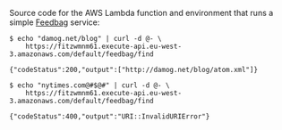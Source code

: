 Source code for the AWS Lambda function and environment that runs a simple [Feedbag](https://github.com/damog/github) service:

```
$ echo "damog.net/blog" | curl -d @- \
    https://fitzwmnm61.execute-api.eu-west-3.amazonaws.com/default/feedbag/find

{"codeStatus":200,"output":["http://damog.net/blog/atom.xml"]}

$ echo "nytimes.com@#$@#" | curl -d @- \
    https://fitzwmnm61.execute-api.eu-west-3.amazonaws.com/default/feedbag/find

{"codeStatus":400,"output":"URI::InvalidURIError"}

```

